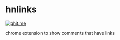 hnlinks
=======
[![ghit.me](https://ghit.me/badge.svg?repo=boomeasy/hnlinks)](https://ghit.me/repo/boomeasy/hnlinks)

chrome extension to show comments that have links
